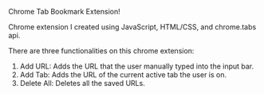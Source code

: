 Chrome Tab Bookmark Extension!

Chrome extension I created using JavaScript, HTML/CSS, and chrome.tabs api.

There are three functionalities on this chrome extension:
  1. Add URL: Adds the URL that the user manually typed into the input bar.
  2. Add Tab: Adds the URL of the current active tab the user is on.
  3. Delete All: Deletes all the saved URLs.

